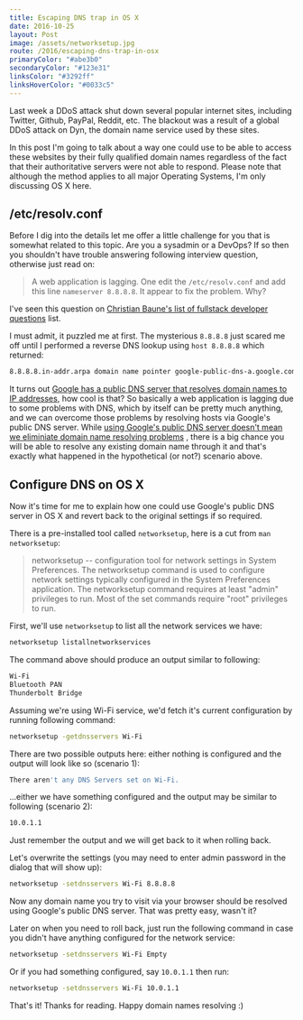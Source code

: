 ```yaml
---
title: Escaping DNS trap in OS X
date: 2016-10-25
layout: Post
image: /assets/networksetup.jpg
route: /2016/escaping-dns-trap-in-osx
primaryColor: "#abe3b0"
secondaryColor: "#123e31"
linksColor: "#3292ff"
linksHoverColor: "#0033c5"
---
```


Last week a DDoS attack shut down several popular internet sites, including
Twitter, Github, PayPal, Reddit, etc. The blackout was a result of a global
DDoS attack on Dyn, the domain name service used by these sites.

In this post I'm going to talk about a way one could use to be able to access
these websites by their fully qualified domain names regardless of the fact that
their authoritative servers were not able to respond. Please note that although
the method applies to all major Operating Systems, I'm only discussing OS X here.

/etc/resolv.conf
----------------

Before I dig into the details let me offer a little challenge for you that is
somewhat related to this topic.
Are you a sysadmin or a DevOps? If so then you
shouldn't have trouble answering following interview question, otherwise just
read on:

> A web application is lagging. One edit the `/etc/resolv.conf` and add this line
> `nameserver 8.8.8.8`. It appear to fix the problem. Why?

I've seen this question on
[Christian Baune's list of fullstack developer
questions](https://www.quora.com/What-should-a-fullstack-developer-know-in-2016-1/answer/Christian-Baune)
list.

I must admit, it puzzled me at first. The mysterious `8.8.8.8` just scared me
off until I performed a reverse DNS lookup using `host 8.8.8.8` which returned:

```bash
8.8.8.8.in-addr.arpa domain name pointer google-public-dns-a.google.com.
```

It turns out [Google has a public DNS server that resolves domain names to IP
addresses](https://en.wikipedia.org/wiki/Google_Public_DNS), how cool is that?
So basically a web application is lagging due to
some problems with DNS, which by itself can be pretty much anything, and we
can overcome those problems by resolving hosts via Google's public DNS server.
While [using Google's public DNS server doesn't mean we eliminiate domain
name resolving
problems](https://serverfault.com/questions/811123/what-would-happen-if-someone-would-flush-host-from-google-public-dns-while-its)
, there is a big chance you will be able to resolve
any existing domain name through it and that's exactly what happened in the
hypothetical (or not?) scenario above.

Configure DNS on OS X
---------------------

Now it's time for me to explain how one could use Google's public DNS server
in OS X and revert back to the original settings if so required.

There is a pre-installed tool called `networksetup`, here is a cut
from `man networksetup`:

> networksetup -- configuration tool for network settings in System Preferences.
> The networksetup command is used to configure network settings typically
> configured in the System Preferences application. The
> networksetup command requires at least "admin" privileges to run. Most of
> the set commands require "root" privileges to run.

First, we'll use `networksetup` to list all the network services we have:

```bash
networksetup listallnetworkservices
```

The command above should produce an output similar to following:

```bash
Wi-Fi
Bluetooth PAN
Thunderbolt Bridge
```

Assuming we're using Wi-Fi service, we'd fetch it's current configuration
by running following command:

```bash
networksetup -getdnsservers Wi-Fi
```

There are two possible outputs here: either nothing is configured and the
output will look like so (scenario 1):

```bash
There aren't any DNS Servers set on Wi-Fi.
```

...either we have something configured and the output may be similar to
following (scenario 2):

```bash
10.0.1.1
```

Just remember the output and we will get back to it when rolling back.

Let's overwrite the settings (you may need to enter admin password in the
dialog that will show up):

```bash
networksetup -setdnsservers Wi-Fi 8.8.8.8
```

Now any domain name you try to visit via your browser should be resolved
using Google's public DNS server. That was pretty easy, wasn't it?

Later on when you need to roll back, just run the following command in
case you didn't have anything configured for the network service:

```bash
networksetup -setdnsservers Wi-Fi Empty
```

Or if you had something configured, say `10.0.1.1` then run:

```bash
networksetup -setdnsservers Wi-Fi 10.0.1.1
```

That's it! Thanks for reading. Happy domain names resolving :)
